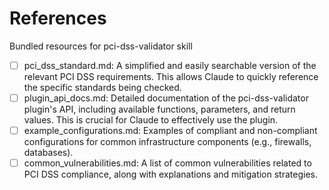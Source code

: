 # References

Bundled resources for pci-dss-validator skill

- [ ] pci_dss_standard.md: A simplified and easily searchable version of the relevant PCI DSS requirements. This allows Claude to quickly reference the specific standards being checked.
- [ ] plugin_api_docs.md: Detailed documentation of the pci-dss-validator plugin's API, including available functions, parameters, and return values.  This is crucial for Claude to effectively use the plugin.
- [ ] example_configurations.md: Examples of compliant and non-compliant configurations for common infrastructure components (e.g., firewalls, databases).
- [ ] common_vulnerabilities.md: A list of common vulnerabilities related to PCI DSS compliance, along with explanations and mitigation strategies.

